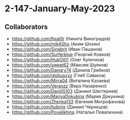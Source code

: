 # 2-147-January-May-2023

## Collaborators

- https://github.com/fixat0r (Никита Виноградов)
- https://github.com/mikASho (Аким Шохин)
- https://github.com/Sinebrit (Иван Пашанов)
- https://github.com/Surferblue (Георгий Ковков)
- https://github.com/HubOl01 (Олег Куличков)
- https://github.com/sweet62 (Максим Шуянов)
- https://github.com/Dangry74 (Данила Грибков)
- https://github.com/globusxyz (Глеб Сиваков)
- https://github.com/Mirra04 (Виталина Казаева)
- https://github.com/Veranzz (Вера Назаренко)
- https://github.com/DaniilS103 (Даниил Шестернев)
- https://github.com/MariyaDokukina (Мария Докукина)
- https://github.com/Zhenka133 (Евгения Митрофанова)
- https://github.com/hubnig (Даниил Чернецов)
- https://github.com/Povalikhina (Наталья Повалихина)
